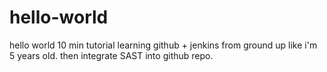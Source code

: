 # hello-world
hello world 10 min tutorial
learning github + jenkins from ground up like i'm 5 years old. then integrate SAST into github repo. 
